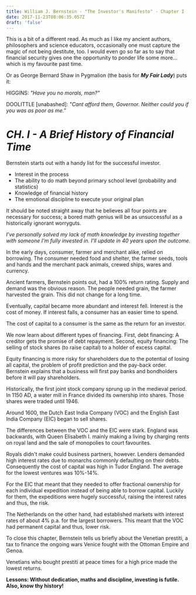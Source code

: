```yaml
---
title: William J. Bernstein - "The Investor's Manifesto" - Chapter I
date: 2017-11-23T08:06:35.057Z
draft: 'false'
---
```

This is a bit of a different read. As much as I like my ancient authors, philosophers and science educators, occasionally one must capture the magic of not being destitute, too. I would even go so far as to say that financial security gives one the opportunity to ponder life some more... which is my favourite past time.

Or as George Bernard Shaw in Pygmalion (the basis for ***My Fair Lady***) puts it:

HIGGINS: *"Have you no morals, man?"*

DOOLITTLE [unabashed]: *"Cant afford them, Governor. Neither could you if you was as poor as me."*



# *CH. I - A Brief History of Financial Time*

Bernstein starts out with a handy list for the successful investor. 

- Interest in the process
- The ability to do math beyond primary school level (probability and statistics)
- Knowledge of financial history
- The emotional discipline to execute your original plan

It should be noted straight away that he believes all four points are necessary for success; a bored math genius will be as unsuccessful as a historically ignorant worryguts.

*I've personally solved my lack of math knowledge by investing together with someone I'm fully invested in. I'll update in 40 years upon the outcome.*

In the early days, consumer, farmer and merchant alike, relied on borrowing. The consumer needed food and shelter, the farmer seeds, tools and hands and the merchant pack animals, crewed ships, wares and currency.

Ancient farmers, Bernstein points out, had a 100% return rating. Supply and demand was the obvious reason. The people needed grain, the farmer harvested the grain. This did not change for a long time.

Eventually, capital became more abundant and interest fell. Interest is the cost of money. If interest falls, a consumer has an easier time to spend.

The cost of capital to a consumer is the same as the return for an investor.

We now learn about different types of financing. First, debt financing: A creditor gets the promise of debt repayment. Second, equity financing: The selling of stock shares (to raise capital) to a holder of excess capital.

Equity financing is more risky for shareholders due to the potential of losing all capital, the problem of profit prediction and the pay-back order. Bernstein explains that a business will first pay banks and bondholders before it will pay shareholders.

Historically, the first joint stock company sprung up in the medieval period. In 1150 AD, a water mill in France divided its ownership into shares. Those shares were traded until 1946.

Around 1600, the Dutch East India Company (VOC) and the English East India Company (EIC) began to sell shares.

The differences between the VOC and the EIC were stark. England was backwards, with Queen Elisabeth I. mainly making a living by charging rents on royal land and the sale of monopolies to court favourites.

Royals didn't make could business partners, however. Lenders demanded high interest rates due to monarchs commonly defaulting on their debts. Consequently the cost of capital was high in Tudor England. The average for the lowest ventures was 10%-14%.

For the EIC that meant that they needed to offer fractional ownership for each individual expedition instead of being able to borrow capital. Luckily for them, the expeditions were hugely successful, raising the interest rates and thus, the risk.

The Netherlands on the other hand, had established markets with interest rates of about 4% p.a. for the largest borrowers. This meant that the VOC had permanent capital and thus, lower risk.

To close this chapter, Bernstein tells us briefly about the Venetian prestiti, a tax to finance the ongoing wars Venice fought with the Ottoman Empire and Genoa.

Venetians who bought prestiti at peace times for a high price made the lowest returns.

**Lessons: Without dedication, maths and discipline, investing is futile. Also, know thy history!**








